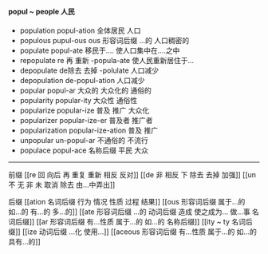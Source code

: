 #### popul ~ people 人民

- population popul-ation 全体居民 人口
- populous pupul-ous ous 形容词后缀 ...的  人口稠密的
- populate popul-ate 移民于.... 使人口集中在....之中
- repopulate re 再 重新 -popula-ate 使人民重新居住于...
- depopulate  de除去  去掉 -polulate 人口减少
- depopulation de-popul-ation 人口减少
- popular popul-ar 大众的 大众化的 通俗的
- popularity popular-ity 大众性 通俗性
- popularize popular-ize 普及 推广 大众化
- popularizer popular-ize-er 普及者  推广者
- popularization popular-ize-ation 普及 推广
- unpopular un-popul-ar 不通俗的 不流行
- populace popul-ace 名称后缀  平民 大众

---
前缀 
[[re  回 向后  再 重复 重新 相反 反对]]
[[de   非 相反 下 除去 去掉 加强]]
[[un 不  无 非 未  取消 除去  由...中弄出]]

后缀
[[ation 名词后缀  行为 情况 性质 过程 结果]]
[[ous 形容词后缀 属于...的 如...的 有...的 多...的]]
[[ate 形容词后缀  ...的 动词后缀 造成 使之成为... 做...事 名词后缀]]
[[ar 形容词后缀 有...性质 属于...的 如...的 名称后缀]]
[[ity  ~ ty 名词后缀]]
[[ize 动词后缀 ...化 使用...]]
[[aceous 形容词后缀 有...性质 属于...的 如...的 具有...的]]